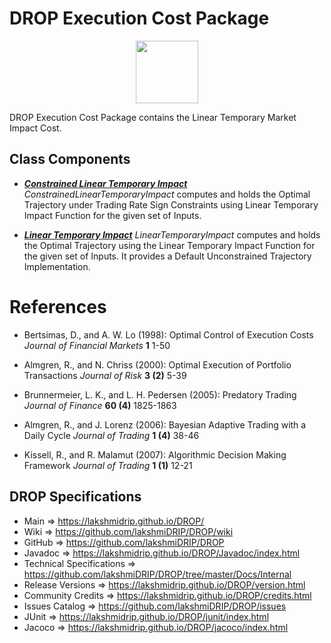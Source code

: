 # DROP Execution Cost Package

<p align="center"><img src="https://github.com/lakshmiDRIP/DROP/blob/master/DRIP_Logo.gif?raw=true" width="100"></p>

DROP Execution Cost Package contains the Linear Temporary Market Impact Cost.

## Class Components

 * [***Constrained Linear Temporary Impact***](https://github.com/lakshmiDRIP/DROP/tree/master/src/main/java/org/drip/execution/cost/ConstrainedLinearTemporaryImpact.java)
 <i>ConstrainedLinearTemporaryImpact</i> computes and holds the Optimal Trajectory under Trading Rate Sign
 Constraints using Linear Temporary Impact Function for the given set of Inputs.

 * [***Linear Temporary Impact***](https://github.com/lakshmiDRIP/DROP/tree/master/src/main/java/org/drip/execution/cost/LinearTemporaryImpact.java)
 <i>LinearTemporaryImpact</i> computes and holds the Optimal Trajectory using the Linear Temporary Impact
 Function for the given set of Inputs. It provides a Default Unconstrained Trajectory Implementation.


# References

 * Bertsimas, D., and A. W. Lo (1998): Optimal Control of Execution Costs <i>Journal of Financial Markets</i>
 	<b>1</b> 1-50

 * Almgren, R., and N. Chriss (2000): Optimal Execution of Portfolio Transactions <i>Journal of Risk</i> <b>3
 	(2)</b> 5-39

 * Brunnermeier, L. K., and L. H. Pedersen (2005): Predatory Trading <i>Journal of Finance</i> <b>60 (4)</b>
 	1825-1863

 * Almgren, R., and J. Lorenz (2006): Bayesian Adaptive Trading with a Daily Cycle <i>Journal of Trading</i>
 	<b>1 (4)</b> 38-46

 * Kissell, R., and R. Malamut (2007): Algorithmic Decision Making Framework <i>Journal of Trading</i> <b>1
 	(1)</b> 12-21


## DROP Specifications

 * Main                     => https://lakshmidrip.github.io/DROP/
 * Wiki                     => https://github.com/lakshmiDRIP/DROP/wiki
 * GitHub                   => https://github.com/lakshmiDRIP/DROP
 * Javadoc                  => https://lakshmidrip.github.io/DROP/Javadoc/index.html
 * Technical Specifications => https://github.com/lakshmiDRIP/DROP/tree/master/Docs/Internal
 * Release Versions         => https://lakshmidrip.github.io/DROP/version.html
 * Community Credits        => https://lakshmidrip.github.io/DROP/credits.html
 * Issues Catalog           => https://github.com/lakshmiDRIP/DROP/issues
 * JUnit                    => https://lakshmidrip.github.io/DROP/junit/index.html
 * Jacoco                   => https://lakshmidrip.github.io/DROP/jacoco/index.html
